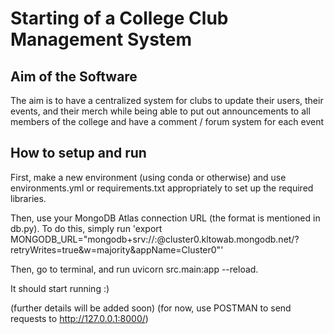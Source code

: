 # Starting of a College Club Management System

## Aim of the Software
The aim is to have a centralized system for clubs to update their users, their events, and their merch while being able to put out announcements to all members of the college and have a comment / forum system for each event

## How to setup and run
First, make a new environment (using conda or otherwise) and use environments.yml or requirements.txt appropriately to set up the required libraries.

Then, use your MongoDB Atlas connection URL (the format is mentioned in db.py). To do this, simply run 'export MONGODB_URL="mongodb+srv://<username>:<password>@cluster0.kltowab.mongodb.net/?retryWrites=true&w=majority&appName=Cluster0"'

Then, go to terminal, and run uvicorn src.main:app --reload.

It should start running :)

(further details will be added soon) (for now, use POSTMAN to send requests to http://127.0.0.1:8000/)
